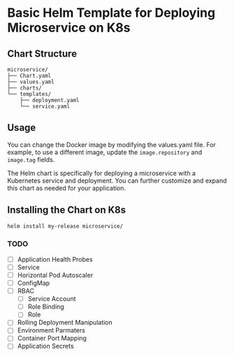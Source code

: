 # Basic Helm Template for Deploying Microservice on K8s

## Chart Structure
```
microservice/
├── Chart.yaml
├── values.yaml
├── charts/
└── templates/
    ├── deployment.yaml
    └── service.yaml
```

## Usage

You can change the Docker image by modifying the values.yaml file. For example, to use a different image, update the `image.repository` and `image.tag` fields.

The Helm chart is specifically for deploying a microservice with a Kubernetes service and deployment. You can further customize and expand this chart as needed for your application.

## Installing the Chart on K8s

```bash
helm install my-release microservice/
```

### TODO

- [ ] Application Health Probes
- [ ] Service
- [ ] Horizontal Pod Autoscaler
- [ ] ConfigMap
- [ ] RBAC 
  - [ ] Service Account
  - [ ] Role Binding
  - [ ] Role
- [ ] Rolling Deployment Manipulation
- [ ] Environment Parmaters 
- [ ] Container Port Mapping
- [ ] Application Secrets